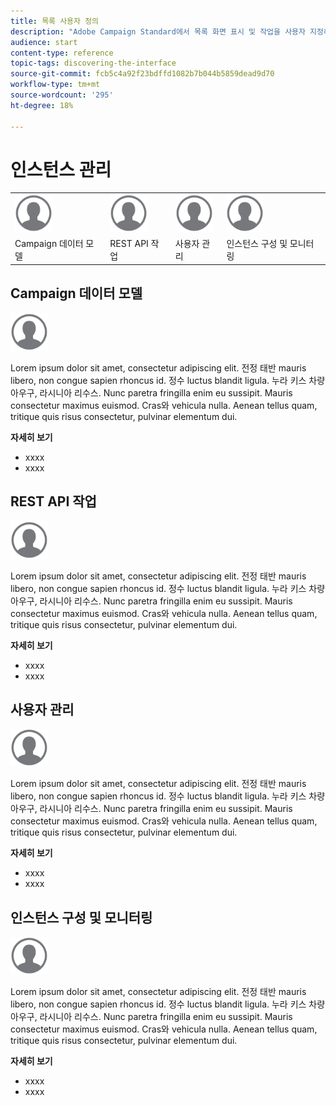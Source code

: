 ```yaml
---
title: 목록 사용자 정의
description: "Adobe Campaign Standard에서 목록 화면 표시 및 작업을 사용자 지정하는 방법: 요소 정렬, 필터링, 삭제 또는 복제. 화면에 지정된 하나 또는 여러 리소스의 요소가 표시됩니다."
audience: start
content-type: reference
topic-tags: discovering-the-interface
source-git-commit: fcb5c4a92f23bdffd1082b7b044b5859dead9d70
workflow-type: tm+mt
source-wordcount: '295'
ht-degree: 18%

---
```



# 인스턴스 관리

<table>
<tr>
    <td valign="top">
        <a href="../../start/using/work-with-audiences.md"><img width="60px" alt="조건" src="assets/icon_profile.svg"/></a>
    </td>
    <td valign="top">
        <a href="../../api/using/creating-a-service.md"><img width="60px" alt="조건" src="assets/icon_profile.svg"/></a>
    </td>
    <td valign="top">
        <a href="../../api/using/interacting-with-custom-resources.md"><img width="60px" alt="조건" src="assets/icon_profile.svg"/></a>
    </td>
    <td valign="top">
        <a href="../../api/using/interacting-with-marketing-history.md"><img width="60px" alt="조건" src="assets/icon_profile.svg"/></a>
    </td>
</tr>
<tr>
<td>Campaign 데이터 모델</td>
<td>REST API 작업</td>
<td>사용자 관리</td>
<td>인스턴스 구성 및 모니터링</td>
</tr>
</table>

## Campaign 데이터 모델

<img width="60px" alt="조건" src="assets/icon_profile.svg"/>

Lorem ipsum dolor sit amet, consectetur adipiscing elit. 전정 태반 mauris libero, non congue sapien rhoncus id. 정수 luctus blandit ligula. 누라 키스 차량 아우구, 라시니아 리수스. Nunc paretra fringilla enim eu sussipit. Mauris consectetur maximus euismod. Cras와 vehicula nulla. Aenean tellus quam, tritique quis risus consectetur, pulvinar elementum dui.

**자세히 보기**

* xxxx
* xxxx

## REST API 작업

<img width="60px" alt="조건" src="assets/icon_profile.svg"/>

Lorem ipsum dolor sit amet, consectetur adipiscing elit. 전정 태반 mauris libero, non congue sapien rhoncus id. 정수 luctus blandit ligula. 누라 키스 차량 아우구, 라시니아 리수스. Nunc paretra fringilla enim eu sussipit. Mauris consectetur maximus euismod. Cras와 vehicula nulla. Aenean tellus quam, tritique quis risus consectetur, pulvinar elementum dui.

**자세히 보기**

* xxxx
* xxxx

## 사용자 관리

<img width="60px" alt="조건" src="assets/icon_profile.svg"/>

Lorem ipsum dolor sit amet, consectetur adipiscing elit. 전정 태반 mauris libero, non congue sapien rhoncus id. 정수 luctus blandit ligula. 누라 키스 차량 아우구, 라시니아 리수스. Nunc paretra fringilla enim eu sussipit. Mauris consectetur maximus euismod. Cras와 vehicula nulla. Aenean tellus quam, tritique quis risus consectetur, pulvinar elementum dui.

**자세히 보기**

* xxxx
* xxxx

## 인스턴스 구성 및 모니터링

<img width="60px" alt="조건" src="assets/icon_profile.svg"/>

Lorem ipsum dolor sit amet, consectetur adipiscing elit. 전정 태반 mauris libero, non congue sapien rhoncus id. 정수 luctus blandit ligula. 누라 키스 차량 아우구, 라시니아 리수스. Nunc paretra fringilla enim eu sussipit. Mauris consectetur maximus euismod. Cras와 vehicula nulla. Aenean tellus quam, tritique quis risus consectetur, pulvinar elementum dui.

**자세히 보기**

* xxxx
* xxxx
